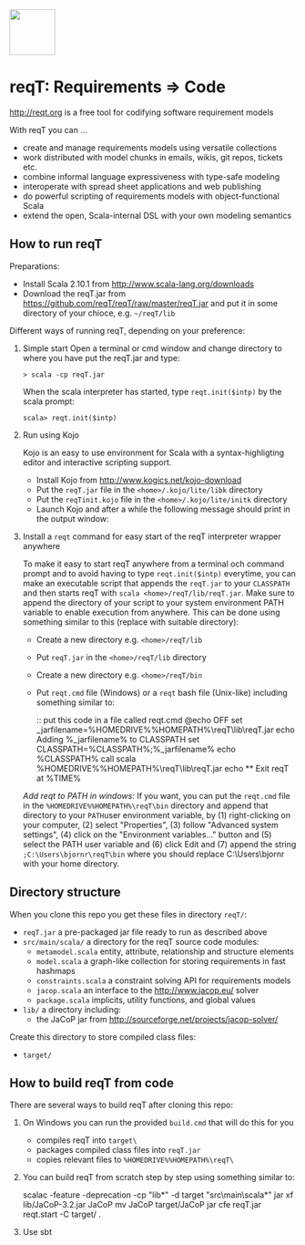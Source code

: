 <img src="http://reqt.org/reqT.jpg" width="80"> 

reqT: Requirements => Code
==========================
http://reqt.org is a free tool for codifying software requirement models

With reqT you can ...
* create and manage requirements models using versatile collections
* work distributed with model chunks in emails, wikis, git repos, tickets etc.
* combine informal language expressiveness with type-safe modeling
* interoperate with spread sheet applications and web publishing
* do powerful scripting of requirements models with object-functional Scala
* extend the open, Scala-internal DSL with your own modeling semantics

How to run reqT
---------------
Preparations:
* Install Scala 2.10.1 from http://www.scala-lang.org/downloads
* Download the reqT.jar from https://github.com/reqT/reqT/raw/master/reqT.jar and put it in some directory of your chioce, e.g. `~/reqT/lib` 
 
Different ways of running reqT, depending on your preference:

1.  Simple start
    Open a terminal or cmd window and change directory to where you have put the reqT.jar and type: 
    
        > scala -cp reqT.jar
    
    When the scala interpreter has started, type `reqt.init($intp)` by the scala prompt:
    
        scala> reqt.init($intp)


2.  Run using Kojo

    Kojo is an easy to use environment for Scala with a syntax-highligting editor and interactive scripting support.
    * Install Kojo from http://www.kogics.net/kojo-download
    * Put the `reqT.jar` file in the `<home>/.kojo/lite/libk` directory
    * Put the `reqTinit.kojo` file in the `<home>/.kojo/lite/initk` directory
    * Launch Kojo and after a while the following message should print in the output window:
        
3.  Install a `reqt` command for easy start of the reqT interpreter wrapper anywhere

    To make it easy to start reqT anywhere from a terminal och command prompt and to avoid having to type `reqt.init($intp)` everytime, you can make an executable script that appends the `reqT.jar` to your `CLASSPATH` and then starts reqT with `scala <home>/reqT/lib/reqT.jar`. Make sure to append the directory of your script to your system environment PATH variable to enable execution from anywhere. This can be done using something similar to this (replace <home> with suitable directory):
    * Create a new directory e.g. `<home>/reqT/lib`
    * Put `reqT.jar` in the `<home>/reqT/lib` directory
    * Create a new directory e.g. `<home>/reqT/bin`
    * Put `reqt.cmd` file (Windows) or a `reqt` bash file (Unix-like) including something similar to:
        
        :: put this code in a file called reqt.cmd
        @echo OFF
        set _jarfilename=%HOMEDRIVE%%HOMEPATH%\reqT\lib\reqT.jar
        echo Adding %_jarfilename% to CLASSPATH
        set CLASSPATH=%CLASSPATH%;%_jarfilename%
        echo %CLASSPATH%
        call scala %HOMEDRIVE%%HOMEPATH%\reqT\lib\reqT.jar
        echo ** Exit reqT at %TIME%

    *Add reqt to PATH in windows:* If you want, you can put the `reqt.cmd` file in the `%HOMEDRIVE%%HOMEPATH%\reqT\bin` directory and append that directory to your `PATH`user environment variable, by (1) right-clicking on your computer, (2) select "Properties", (3) follow "Advanced system settings", (4) click on the "Environment variables..." button and (5) select the PATH user variable and (6) click Edit and (7) append the string `;C:\Users\bjornr\reqT\bin` where you should replace C:\Users\bjornr with your home directory.     
        
        
Directory structure
-------------------
When you clone this repo you get these files in directory `reqT/`:
* `reqT.jar` a pre-packaged jar file ready to run as described above
* `src/main/scala/`  a directory for the reqT source code modules:
    * `metamodel.scala` entity, attribute, relationship and structure elements 
    * `model.scala`  a graph-like collection for storing requirements in fast hashmaps 
    * `constraints.scala`  a constraint solving API for requirements models
    * `jacop.scala`  an  interface to the http://www.jacop.eu/ solver
    * `package.scala` implicits, utility functions, and global values  
* `lib/` a directory including: 
    * the JaCoP jar from http://sourceforge.net/projects/jacop-solver/ 

Create this directory to store compiled class files:
* `target/` 

How to build reqT from code
---------------------------
There are several ways to build reqT after cloning this repo:

1. On Windows you can run the provided `build.cmd` that will do this for you
    * compiles reqT into `target\`
    * packages compiled class files into `reqT.jar`
    * copies relevant files to `%HOMEDRIVE%%HOMEPATH%\reqT\`
    
2. You can build reqT from scratch step by step using something similar to:

      scalac -feature -deprecation -cp "lib\*" -d target "src\main\scala\*"
      jar xf lib/JaCoP-3.2.jar JaCoP
      mv JaCoP target/JaCoP
      jar cfe reqT.jar reqt.start -C target/ .

3. Use sbt